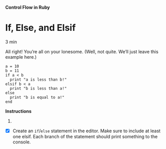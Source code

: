 **Control Flow in Ruby**

# If, Else, and Elsif

3 min

All right! You’re all on your lonesome. (Well, not quite. We’ll just leave this example here.)

```
a = 10
b = 11
if a < b
  print "a is less than b!"
elsif b < a
  print "b is less than a!"
else
  print "b is equal to a!"
end
```


**Instructions**

1.
- [x] Create an ```if```/```else``` statement in the editor. Make sure to include at least one elsif. Each branch of the statement should print something to the console.